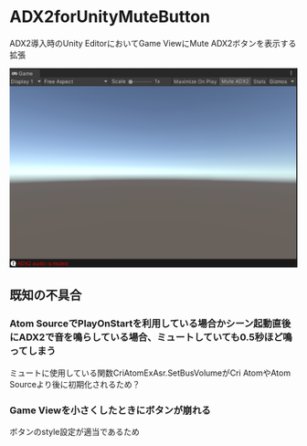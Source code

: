 # ADX2forUnityMuteButton
ADX2導入時のUnity EditorにおいてGame ViewにMute ADX2ボタンを表示する拡張

![Game View](images/ADX2forUnityMuteButton.png)

## 既知の不具合
### Atom SourceでPlayOnStartを利用している場合かシーン起動直後にADX2で音を鳴らしている場合、ミュートしていても0.5秒ほど鳴ってしまう
ミュートに使用している関数CriAtomExAsr.SetBusVolumeがCri AtomやAtom Sourceより後に初期化されるため？

### Game Viewを小さくしたときにボタンが崩れる
ボタンのstyle設定が適当であるため
